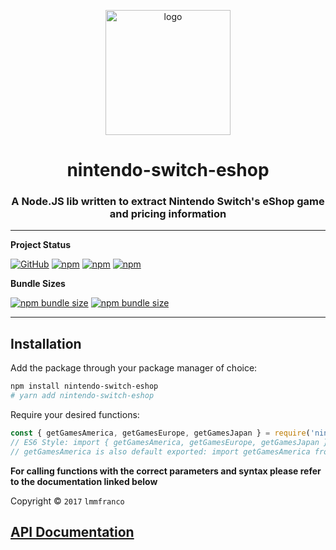 <div align="center">
  <p>
  <a href="https://www.npmjs.com/package/nintendo-switch-eshop"><img src="https://storage.googleapis.com/data-sunlight-146313.appspot.com/website-project-icons/nintendoeshop.png" height="200" alt="logo"/></a>
  </p>

  <p>
<h1> nintendo-switch-eshop </h1>
<h3> A Node.JS lib written to extract Nintendo Switch's eShop game and pricing information </h3>
  </p>
</div>

---

**Project Status**

[![GitHub](https://img.shields.io/github/license/lmmfranco/nintendo-switch-eshop?logo=github&style=flat-square)](https://github.com/lmmfranco/nintendo-switch-eshop/blob/master/LICENSE.md)
[![npm](https://img.shields.io/npm/v/nintendo-switch-eshop?color=crimson&label=nintendo-switch-eshop%20version&logo=npm&style=flat-square)](https://www.npmjs.com/package/nintendo-switch-eshop)
[![npm](https://img.shields.io/npm/dw/nintendo-switch-eshop?color=crimson&label=NPM%20Weekly%20Downloads&logo=npm&style=flat-square)](https://www.npmjs.com/package/nintendo-switch-eshop)
[![npm](https://img.shields.io/npm/dt/nintendo-switch-eshop?color=crimson&label=NPM%20Total%20Downloads&logo=npm&style=flat-square)](https://www.npmjs.com/package/nintendo-switch-eshop)

**Bundle Sizes**

[![npm bundle size](https://img.shields.io/bundlephobia/min/nintendo-switch-eshop?label=nintendo-switch-eshop%20-%20minified&logo=webpack&style=flat-square)](https://bundlephobia.com/result?p=nintendo-switch-eshop)
[![npm bundle size](https://img.shields.io/bundlephobia/minzip/nintendo-switch-eshop?label=nintendo-switch-eshop%20-%20minzipped&logo=webpack&style=flat-square)](https://bundlephobia.com/result?p=nintendo-switch-eshop)

---

## Installation

Add the package through your package manager of choice:
```sh
npm install nintendo-switch-eshop
# yarn add nintendo-switch-eshop
```

Require your desired functions:
```js
const { getGamesAmerica, getGamesEurope, getGamesJapan } = require('nintendo-switch-eshop');
// ES6 Style: import { getGamesAmerica, getGamesEurope, getGamesJapan } from 'nintendo-switch-eshop';
// getGamesAmerica is also default exported: import getGamesAmerica from 'nintendo-switch-eshop';
```

**For calling functions with the correct parameters and syntax please refer to the documentation linked below**

Copyright © `2017` `lmmfranco`

## [API Documentation](https://lmmfranco.github.io/nintendo-switch-eshop)